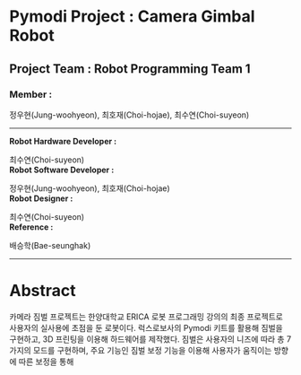 # Pymodi Project : Camera Gimbal Robot

## Project Team : Robot Programming Team 1

### Member :</br>
정우현(Jung-woohyeon), 최호재(Choi-hojae), 최수연(Choi-suyeon)</br>

---

**Robot Hardware Developer :**</br>

최수연(Choi-suyeon)</br>
**Robot Software Developer :**</br>

정우현(Jung-woohyeon), 최호재(Choi-hojae)</br>
**Robot Designer :**</br>

최수연(Choi-suyeon)</br>
**Reference :**</br>

배승학(Bae-seunghak)</br>

---

# Abstract

카메라 짐벌 프로젝트는 한양대학교 ERICA 로봇 프로그래밍 강의의 최종 프로젝트로 사용자의 실사용에 초점을 둔 로봇이다.
럭스로보사의 Pymodi 키트를 활용해 짐벌을 구현하고, 3D 프린팅을 이용해 하드웨어를 제작했다.
짐벌은 사용자의 니즈에 따라 총 7가지의 모드를 구현하며, 주요 기능인 짐벌 보정 기능을 이용해 사용자가 움직이는 방향에 따른 보정을 통해

